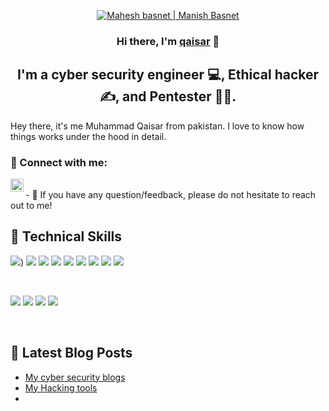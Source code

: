 <p align="center">
  <a href="https://twitter.com/mrhidden04" target="_blank" rel="noreferrer"><img src="https://blogger.googleusercontent.com/img/b/R29vZ2xl/AVvXsEgpcxyUy4uoYhqTatu2uTz-TkPCZzllvlse5fy8OIIWzmiKAL-xLFwjW7CzYGMHFOa2CgrCZv6ALFixoY1vF6EJEQYhrZDDVLEhRbGYx-cwPi8R1ZgxaYTCc0oDKz2KyTrbQoKpwiKPi8esG8Z46-BonFKrVG2IrahKXu54_PLvm1b3K6DPuHaYKjqw/s960/pic.png" alt="Mahesh basnet | Manish Basnet "></a>
</p>

<h3 align="center">
Hi there, I'm <a href="mqaisarafridi.blogspot.com" target="_blank" rel="noreferrer">qaisar</a> 👋
</h3>

<h2 align="center">
I'm a cyber security engineer 💻, Ethical hacker ✍️, and Pentester 🧑‍💻.
</h2> 

Hey there, it's me  Muhammad Qaisar from pakistan. I love to know how things works under the hood in detail.  

### 🤝 Connect with me:

<a href="https://twitter.com/mrhidden04"><img align="left" src="https://blogger.googleusercontent.com/img/b/R29vZ2xl/AVvXsEiEvt93m2acVyIQy1iMfFV7c4IgBazGwjnqJfrpxdetQzntVGZ3ISpM1qAnMPsUWB1SYbosBQ_5bIT8hjMyFLwmYsorzMQBKj7rhd5LG9mw0aRFg3BhtLJn_l3X72zEMrAI53D1WvDR0ZhYj5xLIakRmO93iDys7toSSL2o5fGINtjH-mwE44po9rZj/s153/twitter.png" alt="Muhammad qaisar | Muhammad qaisar | twitter" width="21px"/></a>

</br>
- 💬 If you have any question/feedback, please do not hesitate to reach out to me!


## 💼 Technical Skills

![](transparency))
![](https://img.shields.io/badge/web%20penetration%20testing-95%25-green)
![](https://img.shields.io/badge/Network%20pentester-90%25-blue)
![](https://img.shields.io/badge/Malware%20Analyst-85%25-yellow)
![](https://img.shields.io/badge/API%20Pentester-80%25-white)
![](https://img.shields.io/badge/Windows%20Security%20Auditor-84%25-black)
![](https://img.shields.io/badge/Android%20Pentester-80%25-red)
![](https://img.shields.io/badge/Code-Node-informational?style=flat&logo=NodeJs&color=003B57)
![](https://img.shields.io/badge/Code-ReactNative-informational?style=flat&logo=reactnative&color=61DAFB)


</br>

![](https://img.shields.io/badge/Style-Bootstrap-informational?style=flat&logo=Bootstrap&color=7952B3)
![](https://img.shields.io/badge/Style-CSS3-informational?style=flat&logo=CSS3&color=1572B6)
![](https://img.shields.io/badge/Style-styled--components-informational?style=flat&logo=styled-components&color=DB7093)
![](https://img.shields.io/badge/Style-Material--UI-informational?style=flat&logo=Material-UI&color=0081CB)


</br>




## 📝 Latest Blog Posts
- [My cyber security blogs](64153f7def199.site123.me)
- [My Hacking tools](https://5e980cfd08e07.site123.me)
- 

